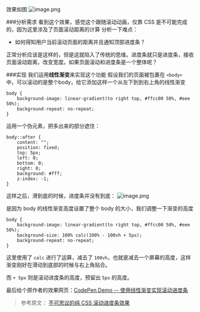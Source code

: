 效果如图
![image.png](https://upload-images.jianshu.io/upload_images/12877063-fe285ba80f89ffe7.png?imageMogr2/auto-orient/strip%7CimageView2/2/w/1240)

###分析需求
看到这个效果，感觉这个跟随滚动动画，仅靠 CSS 是不可能完成的，因为这里涉及了页面滚动距离的计算
分析一下难点：
- 如何得知用户当前滚动页面的距离并且通知顶部进度条？

正常分析应该是这样的，但是这就陷入了传统的思维。进度条就只是进度条，接收页面滚动距离，改变宽度。如果页面滚动和进度条是一个整体呢？

###实现
我们运用**线性渐变**来实现这个功能
假设我们的页面被包裹在 `<body> `中，可以滚动的是整个body，给它添加这样一个从左下到到右上角的线性渐变
```
body {
    background-image: linear-gradient(to right top, #ffcc00 50%, #eee 50%);
    background-repeat: no-repeat;
}
```

运用一个伪元素，把多出来的部分遮住：
```
body::after {
    content: "";
    position: fixed;
    top: 5px;
    left: 0;
    bottom: 0;
    right: 0;
    background: #fff;
    z-index: -1;
}
```

这样之后，滑到底的时候，进度条并没有到底：
![image.png](https://upload-images.jianshu.io/upload_images/12877063-ea50e544f997c1a0.png?imageMogr2/auto-orient/strip%7CimageView2/2/w/1240)

是因为 body 的线性渐变高度设置了整个 body 的大小，我们调整一下渐变的高度
```
body {
    background-image: linear-gradient(to right top, #ffcc00 50%, #eee 50%);
    background-size: 100% calc(100% - 100vh + 5px);
    background-repeat: no-repeat;
}
```
这里使用了 `calc` 进行了运算，减去了 `100vh`，也就是减去一个屏幕的高度，这样渐变刚好在滑动到底部的时候与右上角贴合。

而 `+ 5px` 则是滚动进度条的高度，预留出 `5px` 的高度。

最后给个原作者的效果网页：[CodePen Demo -- 使用线性渐变实现滚动进度条](https://codepen.io/Chokcoco/pen/KbBXQM?editors=1100)

> 参考原文： [不可思议的纯 CSS 滚动进度条效果](https://segmentfault.com/a/1190000017830427)
